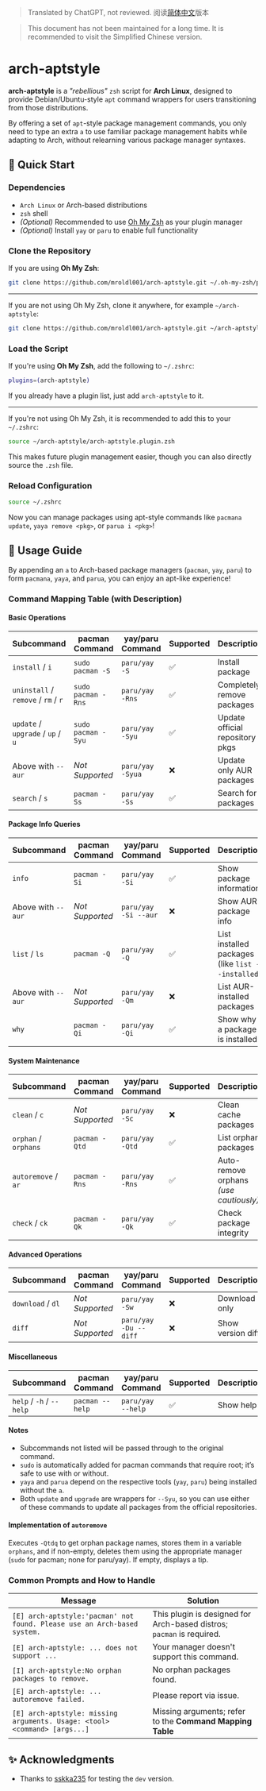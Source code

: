 > Translated by ChatGPT, not reviewed.  阅读[简体中文](README.md)版本

> This document has not been maintained for a long time. It is recommended to visit the Simplified Chinese version.

# arch-aptstyle

**arch-aptstyle** is a *"rebellious"* `zsh` script for **Arch Linux**, designed to provide Debian/Ubuntu-style `apt` command wrappers for users transitioning from those distributions.

By offering a set of `apt`-style package management commands, you only need to type an extra `a` to use familiar package management habits while adapting to Arch, without relearning various package manager syntaxes.

## 🚀 Quick Start

### Dependencies

- `Arch Linux` or Arch-based distributions
- `zsh` shell
- *(Optional)* Recommended to use [Oh My Zsh](https://ohmyz.sh/) as your plugin manager
- *(Optional)* Install `yay` or `paru` to enable full functionality

### Clone the Repository

If you are using **Oh My Zsh**:

```zsh
git clone https://github.com/mroldl001/arch-aptstyle.git ~/.oh-my-zsh/plugins
````

---

If you are not using Oh My Zsh, clone it anywhere, for example `~/arch-aptstyle`:

```zsh
git clone https://github.com/mroldl001/arch-aptstyle.git ~/arch-aptstyle
```

### Load the Script

If you're using **Oh My Zsh**, add the following to `~/.zshrc`:

```zsh
plugins=(arch-aptstyle)
```

If you already have a plugin list, just add `arch-aptstyle` to it.

---

If you're not using Oh My Zsh, it is recommended to add this to your `~/.zshrc`:

```zsh
source ~/arch-aptstyle/arch-aptstyle.plugin.zsh
```

This makes future plugin management easier, though you can also directly source the `.zsh` file.

### Reload Configuration

```zsh
source ~/.zshrc
```

Now you can manage packages using apt-style commands like `pacmana update`, `yaya remove <pkg>`, or `parua i <pkg>`!

## 📖 Usage Guide

By appending an `a` to Arch-based package managers (`pacman`, `yay`, `paru`) to form `pacmana`, `yaya`, and `parua`, you can enjoy an apt-like experience!

### Command Mapping Table (with Description)

#### Basic Operations

| Subcommand                          | pacman Command     | yay/paru Command | Supported | Description                     |
| ----------------------------------- | ------------------ | ---------------- | --------- | ------------------------------- |
| `install` / `i`                     | `sudo pacman -S`   | `paru/yay -S`    | ✅         | Install package                 |
| `uninstall` / `remove` / `rm` / `r` | `sudo pacman -Rns` | `paru/yay -Rns`  | ✅         | Completely remove packages      |
| `update` / `upgrade` / `up` / `u`   | `sudo pacman -Syu` | `paru/yay -Syu`  | ✅         | Update official repository pkgs |
| Above with `--aur`                  | *Not Supported*    | `paru/yay -Syua` | ❌         | Update only AUR packages        |
| `search` / `s`                      | `pacman -Ss`       | `paru/yay -Ss`   | ✅         | Search for packages             |

#### Package Info Queries

| Subcommand         | pacman Command  | yay/paru Command     | Supported | Description                                       |
| ------------------ | --------------- | -------------------- | --------- | ------------------------------------------------- |
| `info`             | `pacman -Si`    | `paru/yay -Si`       | ✅         | Show package information                          |
| Above with `--aur` | *Not Supported* | `paru/yay -Si --aur` | ❌         | Show AUR package info                             |
| `list` / `ls`      | `pacman -Q`     | `paru/yay -Q`        | ✅         | List installed packages (like `list --installed`) |
| Above with `--aur` | *Not Supported* | `paru/yay -Qm`       | ❌         | List AUR-installed packages                       |
| `why`              | `pacman -Qi`    | `paru/yay -Qi`       | ✅         | Show why a package is installed                   |

#### System Maintenance

| Subcommand           | pacman Command  | yay/paru Command | Supported | Description                            |
| -------------------- | --------------- | ---------------- | --------- | -------------------------------------- |
| `clean` / `c`        | *Not Supported* | `paru/yay -Sc`   | ❌         | Clean cache packages                   |
| `orphan` / `orphans` | `pacman -Qtd`   | `paru/yay -Qtd`  | ✅         | List orphan packages                   |
| `autoremove` / `ar`  | `pacman -Rns`   | `paru/yay -Rns`  | ✅         | Auto-remove orphans *(use cautiously)* |
| `check` / `ck`       | `pacman -Qk`    | `paru/yay -Qk`   | ✅         | Check package integrity                |

#### Advanced Operations

| Subcommand        | pacman Command  | yay/paru Command      | Supported | Description       |
| ----------------- | --------------- | --------------------- | --------- | ----------------- |
| `download` / `dl` | *Not Supported* | `paru/yay -Sw`        | ❌         | Download only     |
| `diff`            | *Not Supported* | `paru/yay -Du --diff` | ❌         | Show version diff |

#### Miscellaneous

| Subcommand               | pacman Command  | yay/paru Command  | Supported | Description |
| ------------------------ | --------------- | ----------------- | --------- | ----------- |
| `help` / `-h` / `--help` | `pacman --help` | `paru/yay --help` | ✅         | Show help   |

#### Notes

* Subcommands not listed will be passed through to the original command.
* `sudo` is automatically added for pacman commands that require root; it’s safe to use with or without.
* `yaya` and `parua` depend on the respective tools (`yay`, `paru`) being installed without the `a`.
* Both `update` and `upgrade` are wrappers for `--Syu`, so you can use either of these commands to update all packages from the official repositories.

#### Implementation of `autoremove`

Executes `-Qtdq` to get orphan package names, stores them in a variable `orphans`, and if non-empty, deletes them using the appropriate manager (`sudo` for pacman; none for paru/yay). If empty, displays a tip.

### Common Prompts and How to Handle

| Message                                                                   | Solution                                                              |
| ------------------------------------------------------------------------- | --------------------------------------------------------------------- |
| `[E] arch-aptstyle:'pacman' not found. Please use an Arch-based system.`  | This plugin is designed for Arch-based distros; `pacman` is required. |
| `[E] arch-aptstyle: ... does not support ... `                            | Your manager doesn't support this command.                            |
| `[I] arch-aptstyle:No orphan packages to remove.`                         | No orphan packages found.                                             |
| `[E] arch-aptstyle: ... autoremove failed.`                               | Please report via issue.                                              |
| `[E] arch-aptstyle: missing arguments. Usage: <tool> <command> [args...]` | Missing arguments; refer to the **Command Mapping Table**                     |

## ✨ Acknowledgments

* Thanks to [sskka235](https://github.com/sskka235) for testing the `dev` version.

